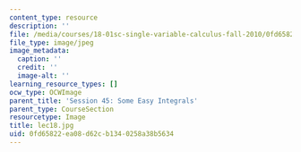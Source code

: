 ```yaml
---
content_type: resource
description: ''
file: /media/courses/18-01sc-single-variable-calculus-fall-2010/0fd65822ea08d62cb1340258a38b5634_lec18.jpg
file_type: image/jpeg
image_metadata:
  caption: ''
  credit: ''
  image-alt: ''
learning_resource_types: []
ocw_type: OCWImage
parent_title: 'Session 45: Some Easy Integrals'
parent_type: CourseSection
resourcetype: Image
title: lec18.jpg
uid: 0fd65822-ea08-d62c-b134-0258a38b5634
---
```


